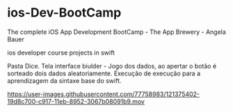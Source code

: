 # ios-Dev-BootCamp
The complete iOS App Development BootCamp - The App Brewery - Angela Bauer

ios developer course projects in swift


Pasta Dice.
Tela interface biulder - 
Jogo dos dados, ao apertar o botão é sorteado dois dados aleatoriamente. 
Execução de execução para a aprendizagem da sintaxe base do swift.

https://user-images.githubusercontent.com/77758983/121375402-19d8c700-c917-11eb-8952-3067b08091b9.mov

